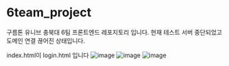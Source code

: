 # 6team_project
구름톤 유니브 충북대 6팀 프론트엔드 레포지토리 입니다.
현재 테스트 서버 중단되었고 도메인 연결 끊어진 상태입니다.

index.html이 login.html 입니다
![image](https://github.com/user-attachments/assets/2fd88a42-0ee6-423f-b66b-83c286b4b8cc)
![image](https://github.com/user-attachments/assets/f3583e93-410f-44cc-ae62-c7cd074adb0f)
![image](https://github.com/user-attachments/assets/f1f12452-17ad-4198-94c8-dc934fdf03d7)
